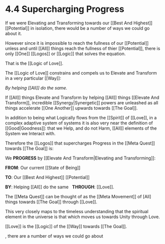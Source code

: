 # 4.4 Supercharging Progress
If we were Elevating and Transforming towards our [[Best And Highest]] [[Potential]] in isolation, there would be a number of ways we could go about it. 

However since it is impossible to reach the fullness of our [[Potential]] unless and until [[All]] things reach the fullness of thier [[Potential]], there is only [[One]] [[Logos]] or [[Logic]] that solves the equation. 

That is the [[Logic of Love]]. 

The [[Logic of Love]] constrains and compels us to Elevate and Transform in a very particular [[Way]]: 

_By helping [[All]] do the same._

If [[All]] things Elevate and Transform by helping [[All]] things [[Elevate And Transform]], incredible [[Synergy|Synergetic]] powers are unleashed as all things accelerate [[One Another]] upwards towards [[The Goal]]. 

In addition to being what Logically flows from the [[Spirit]] of [[Love]], in a complex adaptive system of systems it is also very near the definition of [[Good|Goodness]]: that we Help, and do not Harm, [[All]] elements of the System we Interact with. 

Therefore the [[Logos]] that supercharges Progress in the [[Meta Quest]] towards [[The Goal]] is: 

We **PROGRESS** by [[Elevate And Transform|Elevating and Transforming]]: 

**FROM**: Our current [[State of Being]]  

**TO**: Our [[Best And Highest]] [[Potential]]  

**BY**: Helping [[All]] do the same 
 
**THROUGH**: [[Love]]. 

The [[Meta Quest]] can be thought of as the [[Meta Movement]] of [All] things towards [[The Goal]] through [[Love]]. 

This very closely maps to the timeless understanding that the spiritual element in the universe is that which moves us towards Unity through Love. 

[[Love]] is the [[Logic]] of the [[Way]] towards [[The Goal]]. 


, there are a number of ways we could go about 

